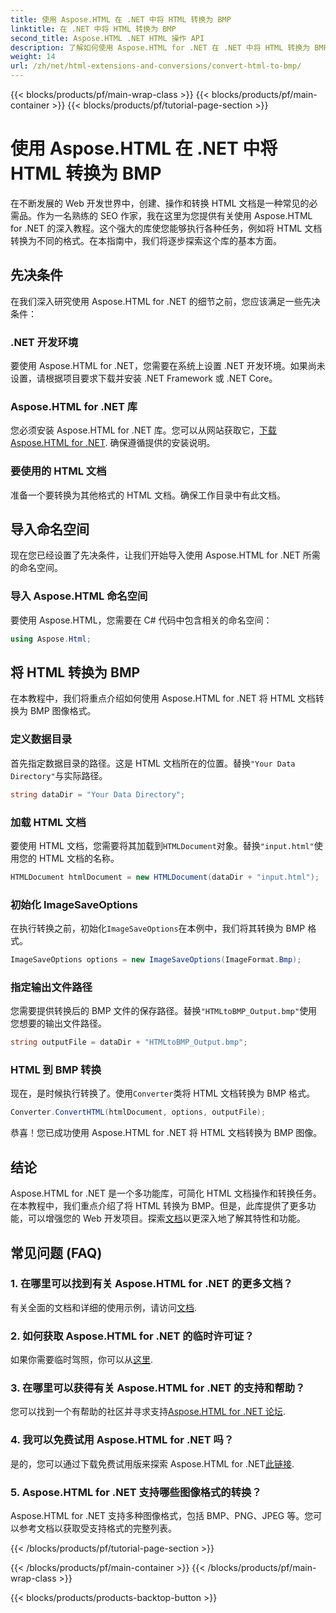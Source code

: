 ```yaml
---
title: 使用 Aspose.HTML 在 .NET 中将 HTML 转换为 BMP
linktitle: 在 .NET 中将 HTML 转换为 BMP
second_title: Aspose.HTML .NET HTML 操作 API
description: 了解如何使用 Aspose.HTML for .NET 在 .NET 中将 HTML 转换为 BMP。为 Web 开发人员提供利用 Aspose.HTML for .NET 的综合指南。
weight: 14
url: /zh/net/html-extensions-and-conversions/convert-html-to-bmp/
---
```


{{< blocks/products/pf/main-wrap-class >}}
{{< blocks/products/pf/main-container >}}
{{< blocks/products/pf/tutorial-page-section >}}

# 使用 Aspose.HTML 在 .NET 中将 HTML 转换为 BMP

在不断发展的 Web 开发世界中，创建、操作和转换 HTML 文档是一种常见的必需品。作为一名熟练的 SEO 作家，我在这里为您提供有关使用 Aspose.HTML for .NET 的深入教程。这个强大的库使您能够执行各种任务，例如将 HTML 文档转换为不同的格式。在本指南中，我们将逐步探索这个库的基本方面。

## 先决条件

在我们深入研究使用 Aspose.HTML for .NET 的细节之前，您应该满足一些先决条件：

### .NET 开发环境

要使用 Aspose.HTML for .NET，您需要在系统上设置 .NET 开发环境。如果尚未设置，请根据项目要求下载并安装 .NET Framework 或 .NET Core。

### Aspose.HTML for .NET 库

您必须安装 Aspose.HTML for .NET 库。您可以从网站获取它，[下载 Aspose.HTML for .NET](https://releases.aspose.com/html/net/). 确保遵循提供的安装说明。

### 要使用的 HTML 文档

准备一个要转换为其他格式的 HTML 文档。确保工作目录中有此文档。

## 导入命名空间

现在您已经设置了先决条件，让我们开始导入使用 Aspose.HTML for .NET 所需的命名空间。

### 导入 Aspose.HTML 命名空间

要使用 Aspose.HTML，您需要在 C# 代码中包含相关的命名空间：

```csharp
using Aspose.Html;
```

## 将 HTML 转换为 BMP

在本教程中，我们将重点介绍如何使用 Aspose.HTML for .NET 将 HTML 文档转换为 BMP 图像格式。

### 定义数据目录

首先指定数据目录的路径。这是 HTML 文档所在的位置。替换`"Your Data Directory"`与实际路径。

```csharp
string dataDir = "Your Data Directory";
```

### 加载 HTML 文档

要使用 HTML 文档，您需要将其加载到`HTMLDocument`对象。替换`"input.html"`使用您的 HTML 文档的名称。

```csharp
HTMLDocument htmlDocument = new HTMLDocument(dataDir + "input.html");
```

### 初始化 ImageSaveOptions

在执行转换之前，初始化`ImageSaveOptions`在本例中，我们将其转换为 BMP 格式。

```csharp
ImageSaveOptions options = new ImageSaveOptions(ImageFormat.Bmp);
```

### 指定输出文件路径

您需要提供转换后的 BMP 文件的保存路径。替换`"HTMLtoBMP_Output.bmp"`使用您想要的输出文件路径。

```csharp
string outputFile = dataDir + "HTMLtoBMP_Output.bmp";
```

### HTML 到 BMP 转换

现在，是时候执行转换了。使用`Converter`类将 HTML 文档转换为 BMP 格式。

```csharp
Converter.ConvertHTML(htmlDocument, options, outputFile);
```

恭喜！您已成功使用 Aspose.HTML for .NET 将 HTML 文档转换为 BMP 图像。

## 结论

Aspose.HTML for .NET 是一个多功能库，可简化 HTML 文档操作和转换任务。在本教程中，我们重点介绍了将 HTML 转换为 BMP。但是，此库提供了更多功能，可以增强您的 Web 开发项目。探索[文档](https://reference.aspose.com/html/net/)以更深入地了解其特性和功能。

## 常见问题 (FAQ)

### 1. 在哪里可以找到有关 Aspose.HTML for .NET 的更多文档？

有关全面的文档和详细的使用示例，请访问[文档](https://reference.aspose.com/html/net/).

### 2. 如何获取 Aspose.HTML for .NET 的临时许可证？

如果你需要临时驾照，你可以从[这里](https://purchase.aspose.com/temporary-license/).

### 3. 在哪里可以获得有关 Aspose.HTML for .NET 的支持和帮助？

您可以找到一个有帮助的社区并寻求支持[Aspose.HTML for .NET 论坛](https://forum.aspose.com/).

### 4. 我可以免费试用 Aspose.HTML for .NET 吗？

是的，您可以通过下载免费试用版来探索 Aspose.HTML for .NET[此链接](https://releases.aspose.com/).

### 5. Aspose.HTML for .NET 支持哪些图像格式的转换？

Aspose.HTML for .NET 支持多种图像格式，包括 BMP、PNG、JPEG 等。您可以参考文档以获取受支持格式的完整列表。

{{< /blocks/products/pf/tutorial-page-section >}}

{{< /blocks/products/pf/main-container >}}
{{< /blocks/products/pf/main-wrap-class >}}

{{< blocks/products/products-backtop-button >}}
